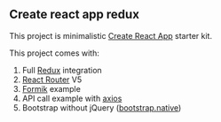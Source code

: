 ## Create react app redux

This project is minimalistic [Create React App](https://github.com/facebookincubator/create-react-app) starter kit.

This project comes with:
1. Full [Redux](https://github.com/reduxjs/redux) integration
2. [React Router](https://github.com/ReactTraining/react-router) V5
3. [Formik](https://github.com/formium/formik) example
4. API call example with [axios](https://github.com/axios/axios)
5. Bootstrap without jQuery ([bootstrap.native](https://github.com/thednp/bootstrap.native))
